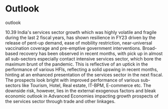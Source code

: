 # Outlook

outlook

10.39 India's  services  sector  growth  which  was  highly  volatile  and  fragile  during  the  last 2 fiscal  years,  has  shown resilience in FY23 driven by the release of pent-up demand, ease of  mobility  restriction,  near-universal  vaccination  coverage  and  pre-emptive  government interventions. Broad-based recovery has been observed in recent months, with pick up in almost all sub-sectors especially contact intensive services sector, which bore the maximum brunt of the pandemic. This is reflective of an uptick in the performance of various HFIs, reflecting a solid upswing in recent months, hinting at an enhanced presentation of the services sector in the next fiscal. The prospects look bright with improved performance of various sub-sectors like Tourism, Hotel, Real estate, IT-BPM, E-commerce etc. The downside risk, however, lies in the external exogenous factors and bleak economic outlook in Advanced Economies impacting growth prospects of the services sector through trade and other linkages.